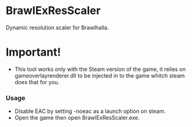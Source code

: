 # BrawlExResScaler
Dynamic resolution scaler for Brawlhalla.

# Important!
- This tool works only with the Steam version of the game, it relies on gameoverlayrenderer.dll to be injected in to the game whitch steam does that for you.

### Usage
- Disable EAC by setting -noeac as a launch option on steam.
- Open the game then open BrawlExResScaler.exe.
